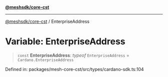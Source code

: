 [**@meshsdk/core-cst**](../README.md)

***

[@meshsdk/core-cst](../globals.md) / EnterpriseAddress

# Variable: EnterpriseAddress

> `const` **EnterpriseAddress**: *typeof* `EnterpriseAddress` = `Cardano.EnterpriseAddress`

Defined in: packages/mesh-core-cst/src/types/cardano-sdk.ts:104
